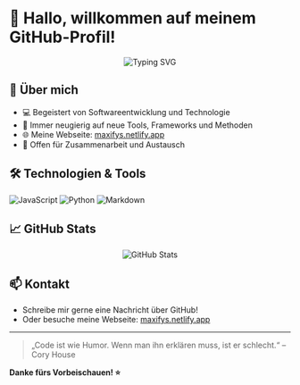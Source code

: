 # 👋 Hallo, willkommen auf meinem GitHub-Profil!

<p align="center">
  <img src="https://www.google.com/imgres?q=pepe&imgurl=https%3A%2F%2Fi.ebayimg.com%2Fimages%2Fg%2FA-4AAOSw71tdg7Zi%2Fs-l1200.jpg&imgrefurl=https%3A%2F%2Fwww.ebay.de%2Fitm%2FSad-Pepe-Frog-Meme-Vinyl-Sticker-Decal-Car-Truck-Laptop-Window-Sizes-%2F153649562442&docid=B1Z9VCkq4ySxDM&tbnid=lc0MHdTljebB0M&vet=12ahUKEwiY0MDcz5KOAxW_YPEDHfQcAgEQM3oECBUQAA..i&w=1200&h=1148&hcb=2&ved=2ahUKEwiY0MDcz5KOAxW_YPEDHfQcAgEQM3oECBUQAA" alt="Typing SVG" />
</p>

## 🚀 Über mich

- 💻 Begeistert von Softwareentwicklung und Technologie
- 🎯 Immer neugierig auf neue Tools, Frameworks und Methoden
- 🌐 Meine Webseite: [maxifys.netlify.app](https://maxifys.netlify.app/)
- 🤝 Offen für Zusammenarbeit und Austausch

## 🛠️ Technologien & Tools

![JavaScript](https://img.shields.io/badge/-JavaScript-F7DF1E?style=flat-square&logo=javascript&logoColor=black)
![Python](https://img.shields.io/badge/-Python-3776AB?style=flat-square&logo=python&logoColor=white)
![Markdown](https://img.shields.io/badge/-Markdown-000000?style=flat-square&logo=markdown&logoColor=white)
<!-- Ergänze hier deine Tools -->

## 📈 GitHub Stats

<p align="center">
  <img src="https://github-readme-stats.vercel.app/api?username=Maxify407578&show_icons=true&theme=radical" alt="GitHub Stats" />
</p>

## 📫 Kontakt

- Schreibe mir gerne eine Nachricht über GitHub!
- Oder besuche meine Webseite: [maxifys.netlify.app](https://maxifys.netlify.app/)

---

> „Code ist wie Humor. Wenn man ihn erklären muss, ist er schlecht.“ – Cory House

**Danke fürs Vorbeischauen! ⭐**
